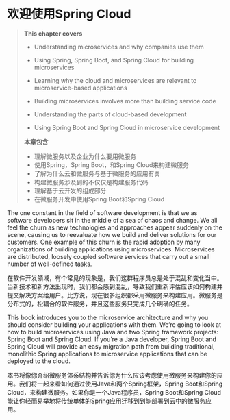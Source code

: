 # 欢迎使用Spring Cloud

> **This chapter covers**
>
> * Understanding microservices and why companies use them
>
> * Using Spring, Spring Boot, and Spring Cloud for building microservices
>
> * Learning why the cloud and microservices are relevant to microservice-based applications
>
> * Building microservices involves more than building service code
>
> * Understanding the parts of cloud-based development
>
> * Using Spring Boot and Spring Cloud in microservice development
>
> **本章包含**
>
> * 理解微服务以及企业为什么要用微服务
> * 使用Spring，Spring Boot，和Spring Cloud来构建微服务
> * 了解为什么云和微服务与基于微服务的应用有关
> * 构建微服务涉及到的不仅仅是构建服务代码
> * 理解基于云开发的组成部分
> * 在微服务开发中使用Spring Boot和Spring Cloud

The one constant in the field of software development is that we as software developers sit in the middle of a sea of chaos and change. We all feel the churn as new technologies and approaches appear suddenly on the scene, causing us to reevaluate how we build and deliver solutions for our customers. One example of this churn is the rapid adoption by many organizations of building applications using microservices. Microservices are distributed, loosely coupled software services that carry out a small number of well-defined tasks.

在软件开发领域，有个常见的现象是，我们这群程序员总是处于混乱和变化当中。当新技术和新方法出现时，我们都会感到混乱，导致我们重新评估应该如何构建并提交解决方案给用户。比方说，现在很多组织都采用微服务来构建应用。微服务是分布式的，松耦合的软件服务，并且这些服务只完成几个明确的任务。

This book introduces you to the microservice architecture and why you should consider building your applications with them. We’re going to look at how to build microservices using Java and two Spring framework projects: Spring Boot and Spring Cloud. If you’re a Java developer, Spring Boot and Spring Cloud will provide an easy migration path from building traditional, monolithic Spring applications to microservice applications that can be deployed to the cloud.

本书将像你介绍微服务体系结构并告诉你为什么应该考虑使用微服务来构建你的应用。我们将一起来看如何通过使用Java和两个Spring框架，Spring Boot和Spring Cloud，来构建微服务。如果你是一个Java程序员，Spring Boot和Spring Cloud能让你轻而易举地将传统单体的Spring应用迁移到到能部署到云中的微服务应用。

